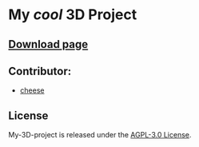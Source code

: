 # My ***cool*** 3D Project

## [Download page](https://github.com/DeanLemans/My-3D-project/releases)

## Contributor:

- [cheese](https://github.com/DeanLemans)

## License

My-3D-project is released under the [AGPL-3.0 License](https://www.gnu.org/licenses/agpl-3.0.html).
